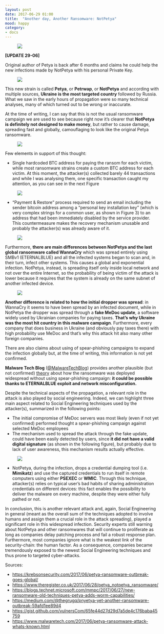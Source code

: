 ```yaml
---	
layout: post
date: 2017-06-29 01:00
title:  "Another day, Another Ransomware: NotPetya"
mood: happy
category: 
- docs
---
```



<figure class="aligncenter">
  <img src="https://media.licdn.com/media/gcrc/dms/image/C4E12AQHdU9IXcUv9PA/article-cover_image-shrink_423_752/0?e=1555545600&v=beta&t=jQiwRpu7JuY9J1k6ZgT6Q8b0K2brh3UHzdxYsL6QUDM" />
  <figcaption></figcaption>
</figure>


**[UPDATE 29-06]**

Original author of Petya is back after 6 months and claims he could help the new infections made by NotPetya with his personal Private Key.

<!--more-->

<figure class="aligncenter">
  <img src="https://media.licdn.com/dms/image/C4E12AQEoLhIjtNWe-w/article-inline_image-shrink_400_744/0?e=1555545600&v=beta&t=RqryFyOpWSozi8OvdFsYorwBXYjIJ_nFHKEwLyWT8ys" />
  <figcaption></figcaption>
</figure>


This new strain is called **Petya**, or **Petrwap**, or **NotPetya** and according with multiple sources, **Ukraine is the most targeted country** followed by Russia. What we saw in the early hours of propagation were so many technical analyses, many of which turned out to be wrong or inaccurate.

At the time of writing, I can say that this is not the usual ransomware campaign we are used to see because right now it’s clearer that **NotPetya is definitely not designed to make money**, but rather to cause damage, spreading fast and globally, camouflaging to look like the original Petya ransomware. 

<figure class="aligncenter">
  <img src="https://media.licdn.com/dms/image/C4E12AQFmfq1AN3OUGA/article-inline_image-shrink_1500_2232/0?e=1555545600&v=beta&t=jGWAsclVwHIfMKqxGvCrP51rm8bGc2a5B1r70LoBI1A" />
  <figcaption></figcaption>
</figure>

Few elements in support of this thought:
* Single hardcoded BTC address for paying the ransom for each victim, while most ransomware strains create a custom BTC address for each victim. At this moment, the attacker(s) collected barely 44 transactions and while I was analysing them, one specific transaction caught my attention, as you can see in the next Figure

<figure class="aligncenter">
  <img src="https://media.licdn.com/dms/image/C4E12AQHCt1OnapKCfw/article-inline_image-shrink_1000_1488/0?e=1555545600&v=beta&t=3HtPR0MsDbsOt8SCJ1zjVbVIzsZ_3Lu5ELq-XPehC54" />
  <figcaption></figcaption>
</figure>

* “Payment & Restore” process required to send an email including the sender bitcoin address among a “personal key installation key” (which is very complex strings for a common user, as shown in Figure 3) to an address that had been immediately disabled by the service provider. This countermeasure makes the recovery mechanism unusable and probably the attacker(s) was already aware of it.

<figure class="aligncenter">
  <img src="https://media.licdn.com/dms/image/C4E12AQGQ08KeIUTJig/article-inline_image-shrink_1500_2232/0?e=1555545600&v=beta&t=vjI402RycuHuZCMeempR8sv57rm6rQNu45qAp4N2r1w" />
  <figcaption></figcaption>
</figure>

Furthermore, **there are main differences between NotPetya and the last global ransomware called WannaCry** which was spread entirely using SMBv1 (ETERNALBLUE) and all the infected systems began to scan and, in their turn, infect other systems. This causes a global and exponential infection. NotPetya, instead, is spreading itself only inside local network and not over the entire Internet, so the probability of being victim of the attack is lower because it requires that the system is already on the same subnet of another infected device. 

<figure class="aligncenter">
  <img src="https://media.licdn.com/dms/image/C4E12AQHPixACsh6AAw/article-inline_image-shrink_1500_2232/0?e=1555545600&v=beta&t=G3mAsptMlkS4TuKbaoH4_Bop-O1rvgpmePjrzOjRdcc" />
  <figcaption></figcaption>
</figure>

**Another difference is related to how the initial dropper was spread**: in WannaCry it seems to have been spread by an infected document, while in NotPetya the dropper was spread through a **fake MeDoc update**, a software widely used by Ukrainian companies for paying taxes. **That’s why Ukraine was the most hit country in this malware campaign**. Furthermore, every company that does business in Ukraine (and obviously pay taxes there) with high probability use MeDoc and that’s why this attack hit also many other foreign companies.

There are also claims about using of spear-phishing campaigns to expand the infection globally but, at the time of writing, this information is not yet confirmed.

**Malware Tech Blog** ([@MalwareTechBlog](https://twitter.com/malwaretechblog)) provides another plausible (but not confirmed) [theory](https://www.malwaretech.com/2017/06/petya-ransomware-attack-whats-known.html) about how the ransomware was deployed widespread without using spear-phishing campaign: **it could be possible thanks to ETERNALBLUE exploit and network misconfiguration.**

Despite the technical aspects of the propagation, a relevant role in the attack is also played by social engineering. Indeed, we can highlight three main aspect related to Social Engineering techniques used by the attacker(s), summarized in the following points:
* The initial compromise of MeDoc servers was most likely (even if not yet confirmed) performed thought a spear-phishing campaign against selected MeDoc employees
* The mechanism used to spread the attack through the fake update, could have been easily detected by users, since **it did not have a valid digital signature** (as shown in the following figure), but probably due to lack of user awareness, this mechanism results actually effective.

<figure class="aligncenter">
  <img src="https://media.licdn.com/dms/image/C4E12AQF5KipV89IHhg/article-inline_image-shrink_1000_1488/0?e=1555545600&v=beta&t=aKQka6b5BUzJTIUMpb104L3yCH-M_HmnwTT8OuqcCUo" />
  <figcaption></figcaption>
</figure>

* NotPetya, during the infection, drops a credential dumping tool (i.e. **Mimikatz**) and use the captured credentials to run itself in remote computers using either **PSEXEC** or **WMIC**. Through this technique, attacker(s) relies on typical user’s bad habits of sharing administration credentials on different devices: this fact enables the possibility to deliver the malware on every machine, despite they were either fully pathed or not.    

In conclusion, this is another relevant attack and, again, Social Engineering in general (meant as the overall sum of the techniques adopted to involve humans and assign them a crucial role in the attack spreading), played a significant role in this widespread infection. Security experts still warning about NotPetya and other ransomwares that will continue to proliferate as long as companies delay patching process and fail a robust response plan. Furthermore, most companies ignore what is the weakest link of the security-chain: the human factor. As a consequence, companies became tremendously exposed to the newest Social Engineering techniques and thus prone to targeted cyber-attacks.

Sources:
* https://krebsonsecurity.com/2017/06/petya-ransomware-outbreak-goes-global/
* https://www.theregister.co.uk/2017/06/28/petya_notpetya_ransomware/
* https://blogs.technet.microsoft.com/mmpc/2017/06/27/new-ransomware-old-techniques-petya-adds-worm-capabilities/
* https://medium.com/@thegrugq/pnyetya-yet-another-ransomware-outbreak-59afd1ee89d4
* https://gist.github.com/vulnersCom/65fe44d27d29d7a5de4c176baba45759
* https://www.malwaretech.com/2017/06/petya-ransomware-attack-whats-known.html